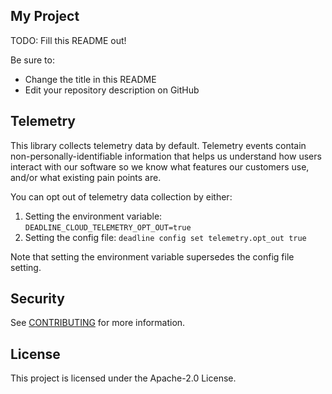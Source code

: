 ## My Project

TODO: Fill this README out!

Be sure to:

* Change the title in this README
* Edit your repository description on GitHub

## Telemetry

This library collects telemetry data by default. Telemetry events contain non-personally-identifiable information that helps us understand how users interact with our software so we know what features our customers use, and/or what existing pain points are.

You can opt out of telemetry data collection by either:

1. Setting the environment variable: `DEADLINE_CLOUD_TELEMETRY_OPT_OUT=true`
2. Setting the config file: `deadline config set telemetry.opt_out true`

Note that setting the environment variable supersedes the config file setting.

## Security

See [CONTRIBUTING](CONTRIBUTING.md#security-issue-notifications) for more information.

## License

This project is licensed under the Apache-2.0 License.

